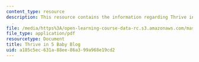 ```yaml
---
content_type: resource
description: This resource contains the information regarding Thrive in 5 Baby Blog
  .
file: /media/https%3A/open-learning-course-data-rc.s3.amazonaws.com/mas-965-nextlab-i-designing-mobile-technologies-for-the-next-billion-users-fall-2008/a185c5ec631a88ee86a399a968e19cd2_MITMAS_965F08_baby_final.pdf
file_type: application/pdf
resourcetype: Document
title: Thrive in 5 Baby Blog
uid: a185c5ec-631a-88ee-86a3-99a968e19cd2
---
```

